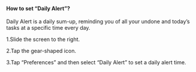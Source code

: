 ####  How to set “Daily Alert”?
Daily Alert is a daily sum-up, reminding you of all your undone and today’s tasks at a specific time every day.

1.Slide the screen to the right.

2.Tap the gear-shaped icon.

3.Tap “Preferences” and then select “Daily Alert” to set a daily alert time.
